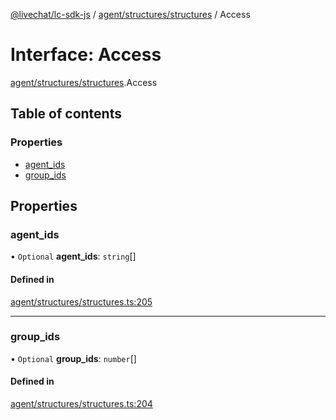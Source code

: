 [@livechat/lc-sdk-js](../README.md) / [agent/structures/structures](../modules/agent_structures_structures.md) / Access

# Interface: Access

[agent/structures/structures](../modules/agent_structures_structures.md).Access

## Table of contents

### Properties

- [agent\_ids](agent_structures_structures.Access.md#agent_ids)
- [group\_ids](agent_structures_structures.Access.md#group_ids)

## Properties

### agent\_ids

• `Optional` **agent\_ids**: `string`[]

#### Defined in

[agent/structures/structures.ts:205](https://github.com/livechat/lc-sdk-js/blob/5f5afdd/src/agent/structures/structures.ts#L205)

___

### group\_ids

• `Optional` **group\_ids**: `number`[]

#### Defined in

[agent/structures/structures.ts:204](https://github.com/livechat/lc-sdk-js/blob/5f5afdd/src/agent/structures/structures.ts#L204)
